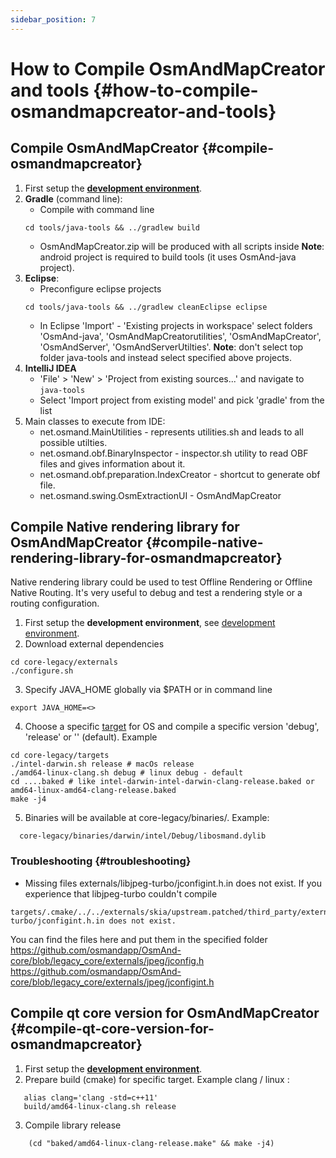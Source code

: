 ```yaml
---
sidebar_position: 7
---
```


# How to Compile OsmAndMapCreator and tools {#how-to-compile-osmandmapcreator-and-tools}


## Compile OsmAndMapCreator {#compile-osmandmapcreator}
1. First setup the **[development environment](setup-the-dev-environment.md)**.
2. **Gradle** (command line):
    - Compile with command line 
    ```
    cd tools/java-tools && ../gradlew build
    ```
    - OsmAndMapCreator.zip will be produced with all scripts inside
    **Note**: android project is required to build tools (it uses OsmAnd-java project).
3. **Eclipse**:
    - Preconfigure eclipse projects
    ```
    cd tools/java-tools && ../gradlew cleanEclipse eclipse
    ```
    - In Eclipse 'Import' - 'Existing projects in workspace' select folders 'OsmAnd-java', 'OsmAndMapCreatorutilities', 'OsmAndMapCreator', 'OsmAndServer', 'OsmAndServerUtilties'.
    **Note**: don't select top folder java-tools and instead select specified above projects.    
4. **IntelliJ IDEA**
    - 'File' > 'New' > 'Project from existing sources...' and navigate to `java-tools`
    - Select 'Import project from existing model' and pick 'gradle' from the list
5. Main classes to execute from IDE:
   - net.osmand.MainUtilities - represents utilities.sh and leads to all possible utilties.
   - net.osmand.obf.BinaryInspector - inspector.sh utility to read OBF files and gives information about it.
   - net.osmand.obf.preparation.IndexCreator - shortcut to generate obf file.
   - net.osmand.swing.OsmExtractionUI - OsmAndMapCreator
   
## Compile Native rendering library for OsmAndMapCreator {#compile-native-rendering-library-for-osmandmapcreator}
Native rendering library could be used to test Offline Rendering or Offline Native Routing. It's very useful to debug and test a rendering style or a routing configuration.

1. First setup the **development environment**, see [development environment](./setup-the-dev-environment).
2. Download external dependencies
 ```
 cd core-legacy/externals
 ./configure.sh
 ```
3. Specify JAVA_HOME globally via $PATH or in command line 
  ```
  export JAVA_HOME=<>
  ```
4. Choose a specific [target](https://github.com/osmandapp/OsmAnd-core/tree/legacy_core/targets) for OS and compile a specific version 'debug', 'release' or '' (default). Example
  ```
  cd core-legacy/targets
  ./intel-darwin.sh release # macOs release
  ./amd64-linux-clang.sh debug # linux debug - default
  cd ....baked # like intel-darwin-intel-darwin-clang-release.baked or amd64-linux-amd64-clang-release.baked
  make -j4
  ```
5. Binaries will be available at core-legacy/binaries/.
Example:
  ```
    core-legacy/binaries/darwin/intel/Debug/libosmand.dylib
  ```

### Troubleshooting {#troubleshooting}
- Missing files externals/libjpeg-turbo/jconfigint.h.in does not exist.
If you experience that libjpeg-turbo couldn't compile
```
targets/.cmake/../../externals/skia/upstream.patched/third_party/externals/libjpeg-turbo/jconfigint.h.in does not exist.
```
You can find the files here and put them in the specified folder
https://github.com/osmandapp/OsmAnd-core/blob/legacy_core/externals/jpeg/jconfig.h
https://github.com/osmandapp/OsmAnd-core/blob/legacy_core/externals/jpeg/jconfigint.h

## Compile qt core version for OsmAndMapCreator {#compile-qt-core-version-for-osmandmapcreator}
1. First setup the **[development environment](setup-the-dev-environment.md)**.
2. Prepare build (cmake) for specific target. Example clang / linux :
```
   alias clang='clang -std=c++11'
   build/amd64-linux-clang.sh release
```
3. Compile library release
```
    (cd "baked/amd64-linux-clang-release.make" && make -j4)
```
